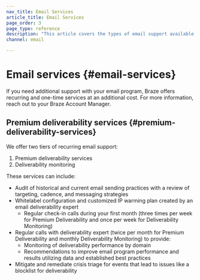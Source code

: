 ```yaml
---
nav_title: Email Services
article_title: Email Services
page_order: 3
page_type: reference
description: "This article covers the types of email support available through Braze."
channel: email

---
```


# Email services {#email-services}

If you need additional support with your email program, Braze offers recurring and one-time services at an additional cost. For more information, reach out to your Braze Account Manager.

## Premium deliverability services {#premium-deliverability-services}

We offer two tiers of recurring email support:
1. Premium deliverability services 
2. Deliverability monitoring

These services can include:

- Audit of historical and current email sending practices with a review of targeting, cadence, and messaging strategies
- Whitelabel configuration and customized IP warming plan created by an email deliverability expert
  - Regular check-in calls during your first month (three times per week for Premium Deliverability and once per week for Deliverability Monitoring)
- Regular calls with deliverability expert (twice per month for Premium Deliverability and monthly Deliverability Monitoring) to provide:
  - Monitoring of deliverability performance by domain
  - Recommendations to improve email program performance and results utilizing data and established best practices
- Mitigate and remediate crisis triage for events that lead to issues like a blocklist for deliverability


